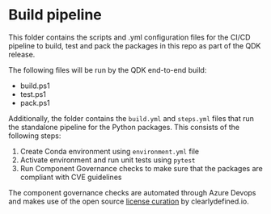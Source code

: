 # Build pipeline

This folder contains the scripts and .yml configuration files for the CI/CD pipeline to build, test and pack the packages in this repo as part of the QDK release.

The following files will be run by the QDK end-to-end build:

- build.ps1
- test.ps1
- pack.ps1

Additionally, the folder contains the `build.yml` and `steps.yml` files that run the standalone pipeline for the Python packages. This consists of the following steps:

1. Create Conda environment using `environment.yml` file
2. Activate environment and run unit tests using `pytest`
3. Run Component Governance checks to make sure that the packages are compliant with CVE guidelines

The component governance checks are automated through Azure Devops and makes use of the open source [license curation](https://github.com/clearlydefined/curated-data) by clearlydefined.io.
